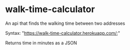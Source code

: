 # walk-time-calculator
An api that finds the walking time between two addresses

Syntax:
"https://walk-time-calculator.herokuapp.com/<address1>;<address2>"

Returns time in minutes as a JSON
